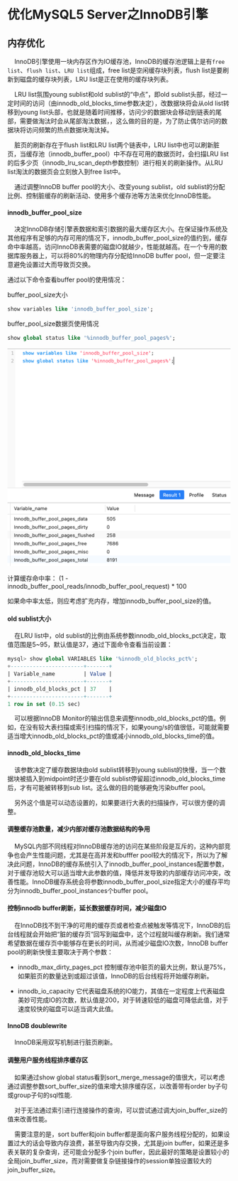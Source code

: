 # 优化MySQL5 Server之InnoDB引擎 <!-- {docsify-ignore-all} -->


## 内存优化

&nbsp; &nbsp; InnoDB引擎使用一块内存区作为IO缓存池，InnoDB的缓存池逻辑上是有`free list`、`flush list`、`LRU list`组成，free list是空闲缓存块列表，flush list是要刷新到磁盘的缓存块列表，LRU list是正在使用的缓存块列表。

&nbsp; &nbsp; LRU list氛围young sublist和old sublist的“中点”，即old sublist头部，经过一定时间的访问（由innodb_old_blocks_time参数决定），改数据块将会从old list转移到young list头部，也就是随着时间推移，访问少的数据块会移动到链表的尾部，需要做淘汰时会从尾部淘汰数据，，这么做的目的是，为了防止偶尔访问的数据块将访问频繁的热点数据块淘汰掉。

&nbsp; &nbsp; 脏页的刷新存在于flush list和LRU list两个链表中，LRU list中也可以刷新脏页，当缓存池（innodb_buffer_pool）中不存在可用的数据页时，会扫描LRU list的后多少页（innodb_lru_scan_depth参数控制）进行相关的刷新操作。从LRU list淘汰的数据页会立刻放入到free list中。

&nbsp; &nbsp; 通过调整InnoDB buffer pool的大小、改变young sublist，old sublist的分配比例、控制脏缓存的刷新活动、使用多个缓存池等方法来优化InnoDB性能。

#### innodb_buffer_pool_size

&nbsp; &nbsp; 决定InnoDB存储引擎表数据和索引数据的最大缓存区大小。在保证操作系统及其他程序有足够的内存可用的情况下，innodb_buffer_pool_size的值约到，缓存命中率越高，访问InnoDB表需要的磁盘IO就越少，性能就越高。在一个专用的数据库服务器上，可以将80%的物理内存分配给InnoDB buffer pool，但一定要注意避免设置过大而导致页交换。

通过以下命令查看buffer pool的使用情况：

buffer_pool_size大小
```sql
show variables like 'innodb_buffer_pool_size';
```
buffer_pool_size数据页使用情况
```sql
show global status like '%innodb_buffer_pool_pages%';
```

![avatar](../../../_media/image/mysql/server/bufferpool.png)

计算缓存命中率：
(1 - innodb_buffer_pool_reads/innodb_buffer_pool_request) * 100

如果命中率太低，则应考虑扩充内存，增加innodb_buffer_pool_size的值。

#### old sublist大小

&nbsp; &nbsp; 在LRU list中，old sublist的比例由系统参数innodb_old_blocks_pct决定，取值范围是5~95，默认值是37，通过下面命令查看当前设置：

```sql
mysql> show global VARIABLES like '%innodb_old_blocks_pct%';
+-----------------------+-------+
| Variable_name         | Value |
+-----------------------+-------+
| innodb_old_blocks_pct | 37    |
+-----------------------+-------+
1 row in set (0.15 sec)
```
&nbsp; &nbsp; 可以根据InnoDB Monitor的输出信息来调整innodb_old_blocks_pct的值。例如，在没有较大表扫描或索引扫描的情况下，如果young/s的值很低，可能就需要适当增大innodb_old_blocks_pct的值或减小innodb_old_blocks_time的值。

#### innodb_old_blocks_time

&nbsp; &nbsp; 该参数决定了缓存数据块由old sublist转移到young sublist的快慢，当一个数据块被插入到midpoint时还少要在old sublist停留超过innodb_old_blocks_time后，才有可能被转移到sub list。这么做的目的能够避免污染buffer pool。

&nbsp; &nbsp; 另外这个值是可以动态设置的，如果要进行大表的扫描操作，可以很方便的调整。

#### 调整缓存池数量，减少内部对缓存池数据结构的争用

&nbsp; &nbsp; MySQL内部不同线程对InnoDB缓存池的访问在某些阶段是互斥的，这种内部竞争也会产生性能问题，尤其是在高并发和bufffer pool较大的情况下，所以为了解决此问题，InnoDB的缓存系统引入了innodb_buffer_pool_instances配置参数，对于缓存池较大可以适当增大此参数的值，降低并发导致的内部缓存访问冲突，改善性能。InnoDB缓存系统会将参数innodb_buffer_pool_size指定大小的缓存平均分为innodb_buffer_pool_instances个buffer pool。

#### 控制innodb buffer刷新，延长数据缓存时间，减少磁盘IO

&nbsp; &nbsp; 在InnoDB找不到干净的可用的缓存页或者检查点被触发等情况下，InnoDB的后台线程就会开始把“脏的缓存页”回写到磁盘中，这个过程就叫缓存刷新。我们通常希望数据在缓存页中能够存在更长的时间，从而减少磁盘IO次数，InnoDB buffer pool的刷新快慢主要取决于两个参数：

- innodb_max_dirty_pages_pct
  控制缓存池中脏页的最大比例，默认是75%，如果脏页的数量达到或超过该值，InnoDB的后台线程将开始缓存刷新。

- innodb_io_capacity
  它代表磁盘系统的IO能力，其值在一定程度上代表磁盘美妙可完成IO的次数，默认值是200，对于转速较低的磁盘可降低此值，对于速度较快的磁盘可以适当调大此值。

#### InnoDB doublewrite

&nbsp; &nbsp; InnoDB采用双写机制进行脏页刷新。


#### 调整用户服务线程排序缓存区

&nbsp; &nbsp; 如果通过show global status看到sort_merge_message的值很大，可以考虑通过调整参数sort_buffer_size的值来增大排序缓存区，以改善带有order by子句或group子句的sql性能.


&nbsp; &nbsp; 对于无法通过索引进行连接操作的查询，可以尝试通过调大join_buffer_size的值来改善性能。

&nbsp; &nbsp; 需要注意的是，sort buffer和join buffer都是面向客户服务线程分配的，如果设置过大的话会导致内存浪费，甚至导致内存交换，尤其是join buffer，如果还是多表关联的复杂查询，还可能会分配多个join buffer，因此最好的策略是设置较小的全局join_buffer_size，而对需要做复杂链接操作的session单独设置较大的join_buffer_size。